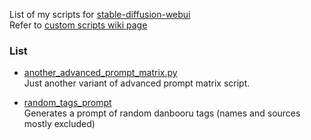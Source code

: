 List of my scripts for [stable-diffusion-webui](https://github.com/AUTOMATIC1111/stable-diffusion-webui)   
Refer to [custom scripts wiki page](https://github.com/AUTOMATIC1111/stable-diffusion-webui/wiki/Custom-Scripts)


### List   
* [another_advanced_prompt_matrix.py](https://github.com/dobrosketchkun/yet_another_stable_diffusion_webui_scripts_repository/tree/main/scripts)   
Just another variant of advanced prompt matrix script.


* [random_tags_prompt](https://github.com/dobrosketchkun/yet_another_stable_diffusion_webui_scripts_repository/tree/main/stand-alone_scripts/random_tags_prompt)   
Generates a prompt of random danbooru tags (names and sources mostly excluded)


